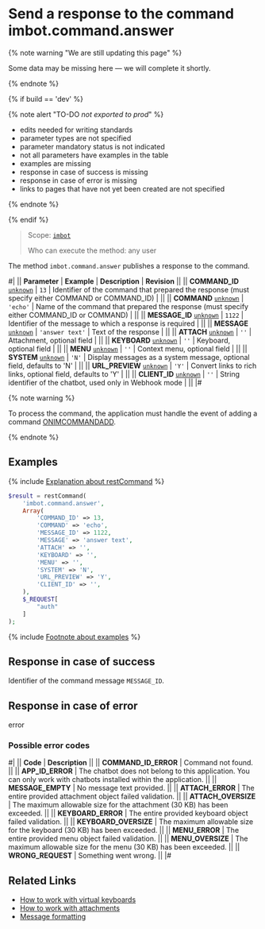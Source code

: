 # Send a response to the command imbot.command.answer

{% note warning "We are still updating this page" %}

Some data may be missing here — we will complete it shortly.

{% endnote %}

{% if build == 'dev' %}

{% note alert "TO-DO _not exported to prod_" %}

- edits needed for writing standards
- parameter types are not specified
- parameter mandatory status is not indicated
- not all parameters have examples in the table
- examples are missing
- response in case of success is missing
- response in case of error is missing
- links to pages that have not yet been created are not specified

{% endnote %}

{% endif %}

> Scope: [`imbot`](../../scopes/permissions.md)
>
> Who can execute the method: any user

The method `imbot.command.answer` publishes a response to the command.

#|
|| **Parameter** | **Example** | **Description** | **Revision** ||
|| **COMMAND_ID**
[`unknown`](../../data-types.md) | `13` | Identifier of the command that prepared the response (must specify either COMMAND or COMMAND_ID) | ||
|| **COMMAND**
[`unknown`](../../data-types.md) | `'echo'` | Name of the command that prepared the response (must specify either COMMAND_ID or COMMAND) | ||
|| **MESSAGE_ID**
[`unknown`](../../data-types.md) | `1122` | Identifier of the message to which a response is required | ||
|| **MESSAGE**
[`unknown`](../../data-types.md) | `'answer text'` | Text of the response | ||
|| **ATTACH**
[`unknown`](../../data-types.md) | `''` | Attachment, optional field | ||
|| **KEYBOARD**
[`unknown`](../../data-types.md) | `''` | Keyboard, optional field | ||
|| **MENU**
[`unknown`](../../data-types.md) | `''` | Context menu, optional field | ||
|| **SYSTEM**
[`unknown`](../../data-types.md) | `'N'` | Display messages as a system message, optional field, defaults to 'N' | ||
|| **URL_PREVIEW**
[`unknown`](../../data-types.md) | `'Y'` | Convert links to rich links, optional field, defaults to 'Y' | ||
|| **CLIENT_ID**
[`unknown`](../../data-types.md) | `''` | String identifier of the chatbot, used only in Webhook mode | ||
|#

{% note warning %}

To process the command, the application must handle the event of adding a command [ONIMCOMMANDADD](./events/index.md).

{% endnote %}

## Examples

{% include [Explanation about restCommand](../_includes/rest-command.md) %}

```php
$result = restCommand(
    'imbot.command.answer',
    Array(
        'COMMAND_ID' => 13,
        'COMMAND' => 'echo',
        'MESSAGE_ID' => 1122,
        'MESSAGE' => 'answer text',
        'ATTACH' => '',
        'KEYBOARD' => '',
        'MENU' => '',
        'SYSTEM' => 'N',
        'URL_PREVIEW' => 'Y',
        'CLIENT_ID' => '',
    ),
    $_REQUEST[
        "auth"
    ]
);
```

{% include [Footnote about examples](../../../_includes/examples.md) %}

## Response in case of success

Identifier of the command message `MESSAGE_ID`.

## Response in case of error

error

### Possible error codes

#|
|| **Code** | **Description** ||
|| **COMMAND_ID_ERROR** | Command not found. ||
|| **APP_ID_ERROR** | The chatbot does not belong to this application. You can only work with chatbots installed within the application. ||
|| **MESSAGE_EMPTY** | No message text provided. ||
|| **ATTACH_ERROR** | The entire provided attachment object failed validation. ||
|| **ATTACH_OVERSIZE** | The maximum allowable size for the attachment (30 KB) has been exceeded. ||
|| **KEYBOARD_ERROR** | The entire provided keyboard object failed validation. ||
|| **KEYBOARD_OVERSIZE** | The maximum allowable size for the keyboard (30 KB) has been exceeded. ||
|| **MENU_ERROR** | The entire provided menu object failed validation. ||
|| **MENU_OVERSIZE** | The maximum allowable size for the menu (30 KB) has been exceeded. ||
|| **WRONG_REQUEST** | Something went wrong. ||
|#

## Related Links

- [How to work with virtual keyboards](../../chats/messages/keyboards.md)
- [How to work with attachments](../../chats/messages/attachments/index.md)
- [Message formatting](../../chats/messages/index.md)